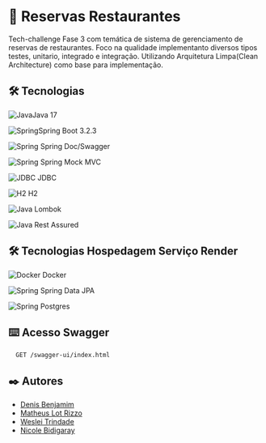 # 🚀 Reservas Restaurantes
Tech-challenge Fase 3 com temática de sistema de gerenciamento de reservas de restaurantes.
Foco na qualidade implementanto diversos tipos testes,  unitario, integrado e integração.
Utilizando Arquitetura Limpa(Clean Architecture) como base para implementação.

## 🛠️ Tecnologias

![Java](https://skillicons.dev/icons?i=java)Java 17

![Spring](https://skillicons.dev/icons?i=spring)Spring Boot 3.2.3

![Spring](https://skillicons.dev/icons?i=spring)
Spring Doc/Swagger

![Spring](https://skillicons.dev/icons?i=spring)
Spring Mock MVC

![JDBC](https://skillicons.dev/icons?i=java)
JDBC

![H2](https://skillicons.dev/icons?i=scala)
H2

![Java](https://skillicons.dev/icons?i=java)
Lombok

![Java](https://skillicons.dev/icons?i=java)
Rest Assured

## 🛠️ Tecnologias Hospedagem Serviço Render

![Docker](https://skillicons.dev/icons?i=docker)
Docker

![Spring](https://skillicons.dev/icons?i=spring)
Spring Data JPA

![Spring](https://skillicons.dev/icons?i=postgres)
Postgres

## ⌨️ Acesso Swagger
```http
  GET /swagger-ui/index.html
```

## ✒️ Autores

- [Denis Benjamim](https://www.github.com/denisbenjamim)
- [Matheus Lot Rizzo](https://www.github.com/MatheusLotRizzo)
- [Weslei Trindade](https://www.github.com/westrindade)
- [Nicole Bidigaray](https://www.github.com/Nicole-Bidigaray)

